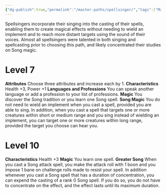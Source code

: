 ```yaml
---
{"dg-publish":true,"permalink":"/master-paths/spellsinger/","tags":["Magic"]}
---
```


Spellsingers incorporate their singing into the casting of their spells, enabling them to create magical effects without needing to wield an implement and to reach more distant targets using the sound of their voices.
Almost all spellsingers were talented in both singing and spellcasting prior to choosing this path, and likely concentrated their studies on Song magic.
# Level 7
**Attributes** Choose three attributes and increase each by 1.
**Characteristics** Health +3, Power +1
**Languages and Professions** You can speak another language or add a profession to your list of professions.
**Magic** You discover the Song tradition or you learn one Song spell.
**Song Magic** You do not need to wield an implement when you cast a spell, provided you are able to sing. In addition, when you cast a spell that targets one or more creatures within short or medium range and you sing instead of wielding an implement, you can target one or more creatures within long range, provided the target you choose can hear you.
# Level 10
**Characteristics** Health +3
**Magic** You learn one spell.
**Greater Song** When you cast a Song attack spell, you make the attack roll with 1 boon and you impose 1 bane on challenge rolls made to resist your spell. In addition whenever you cast a Song spell that has a duration of concentration, you can expend the casting of a rank 0 Song spell. If you do so, you do not have to concentrate on the effect, and the effect lasts until its maximum duration.